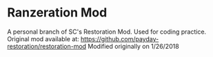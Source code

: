 # Ranzeration Mod

A personal branch of SC's Restoration Mod. Used for coding practice.
Original mod available at: https://github.com/payday-restoration/restoration-mod
Modified originally on 1/26/2018
